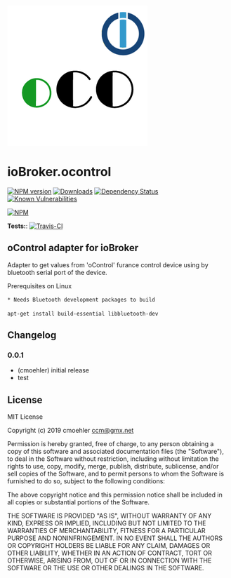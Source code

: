 ![Logo](admin/ocontrol.png)
# ioBroker.ocontrol

[![NPM version](http://img.shields.io/npm/v/iobroker.ocontrol.svg)](https://www.npmjs.com/package/iobroker.ocontrol)
[![Downloads](https://img.shields.io/npm/dm/iobroker.ocontrol.svg)](https://www.npmjs.com/package/iobroker.ocontrol)
[![Dependency Status](https://img.shields.io/david/cmoehler/iobroker.ocontrol.svg)](https://david-dm.org/cmoehler/iobroker.ocontrol)
[![Known Vulnerabilities](https://snyk.io/test/github/cmoehler/ioBroker.ocontrol/badge.svg)](https://snyk.io/test/github/cmoehler/ioBroker.ocontrol)

[![NPM](https://nodei.co/npm/iobroker.ocontrol.png?downloads=true)](https://nodei.co/npm/iobroker.ocontrol/)

**Tests:**: [![Travis-CI](http://img.shields.io/travis/cmoehler/ioBroker.ocontrol/master.svg)](https://travis-ci.org/cmoehler/ioBroker.ocontrol)

## oControl adapter for ioBroker

Adapter to get values from 'oControl' furance control device using by bluetooth serial port of the device.  

Prerequisites on Linux

    * Needs Bluetooth development packages to build

    apt-get install build-essential libbluetooth-dev
    
## Changelog

### 0.0.1
* (cmoehler) initial release
* test

## License
MIT License

Copyright (c) 2019 cmoehler <ccm@gmx.net>

Permission is hereby granted, free of charge, to any person obtaining a copy
of this software and associated documentation files (the "Software"), to deal
in the Software without restriction, including without limitation the rights
to use, copy, modify, merge, publish, distribute, sublicense, and/or sell
copies of the Software, and to permit persons to whom the Software is
furnished to do so, subject to the following conditions:

The above copyright notice and this permission notice shall be included in all
copies or substantial portions of the Software.

THE SOFTWARE IS PROVIDED "AS IS", WITHOUT WARRANTY OF ANY KIND, EXPRESS OR
IMPLIED, INCLUDING BUT NOT LIMITED TO THE WARRANTIES OF MERCHANTABILITY,
FITNESS FOR A PARTICULAR PURPOSE AND NONINFRINGEMENT. IN NO EVENT SHALL THE
AUTHORS OR COPYRIGHT HOLDERS BE LIABLE FOR ANY CLAIM, DAMAGES OR OTHER
LIABILITY, WHETHER IN AN ACTION OF CONTRACT, TORT OR OTHERWISE, ARISING FROM,
OUT OF OR IN CONNECTION WITH THE SOFTWARE OR THE USE OR OTHER DEALINGS IN THE
SOFTWARE.